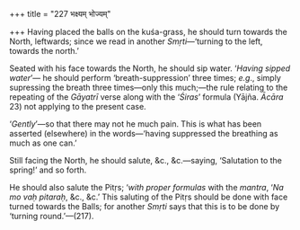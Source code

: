 +++
title = "227 भक्ष्यम् भोज्यम्"

+++
Having placed the balls on the kuśa-grass, he should turn towards the
North, leftwards; since we read in another *Smṛti*—‘turning to the left,
towards the north.’

Seated with his face towards the North, he should sip water. ‘*Having
sipped water*’— he should perform ‘breath-suppression’ three times;
*e.g*., simply supressing the breath three times—only this much;—the
rule relating to the repeating of the *Gāyatrī* verse along with the
‘*Śiras*’ formula (Yājña. *Ācāra* 23) not applying to the present case.

‘*Gently*’—so that there may not he much pain. This is what has been
asserted (elsewhere) in the words—‘having suppressed the breathing as
much as one can.’

Still facing the North, he should salute, &c., &c.—saying, ‘Salutation
to the spring!’ and so forth.

He should also salute the Pitṛs; ‘*with proper formulas* with the
*mantra*, ‘*Na* *mo vaḥ pitaraḥ*, &c., &c.’ This saluting of the Pitṛs
should be done with face turned towards the Balls; for another *Smṛti*
says that this is to be done by ‘turning round.’—(217).


